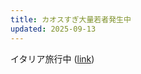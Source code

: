```yaml
---
title: カオスすぎ大量若者発生中
updated: 2025-09-13
---
```

イタリア旅行中 ([link](https://sotaro.io/travel/2025-09-13-napoli))